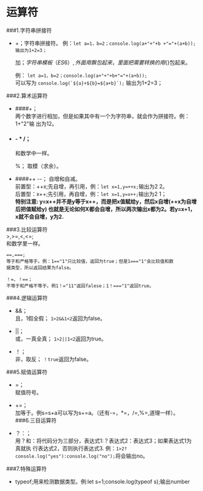 

# 运算符 #

###1.字符串拼接符 
   
- +；字符串拼接符。
    例：```let a=1，b=2；console.log(a+"+"+b +"="+(a+b));输出为1+2=3； ``` 
 
	加${}；
	字符串模板（ES6）,外面用飘包起来，里面把需要转换的用${}包起来。
  
	例：   ```let a=1，b=2；console.log(a+"+"+b+"="+(a+b));```  
	可以写为 ```console.log(`${a}+${b}=${a+b}`);``` 输出为1+2=3；

###2.算术运算符  

- ####+；  
	两个数字进行相加，但是如果其中有一个为字符串，就会作为拼接符。例：1+"2"输
	出为12。 
 
- #### - * /； 
    和数学中一样。 
 
	%；
	取模（求余）。  

- ####++ --；
    自增和自减。  
	前置型：++x;先自增，再引用，例：```let x=1,y=++x;```输出为2 2。  
	后置型：x++;先引用，再自增，例：```let x=1,y=x++;```输出为2 1；  
	**特别注意:
	y=x++并不是y等于x++，而是把x值赋给y，然后x自增(++x为自增后把值赋给y)
	也就是无论如何X都会自增，所以两次输出x都为2。若y=x+1，x就不会自增，y为2.**

###3.比较运算符  
    >,>=,<,<=;  
	和数学里一样。
	 
	==,===;    
	等于和严格等于。例：1=="1"只比较值，返回为true；但是1==="1"会比较值和数
	据类型，所以返回结果为false。  

	！=，！==； 
	不等于和严格不等于。例1！="11"返回falese；1！==="1"返回true。    
 


###4.逻辑运算符  
- &&；  
	且，1假全假； ```1>2&&1<2```返回为false。
  
- ||；  
	或，一真全真； ```1>2||1<2```返回为true。 
   
- ！；  
	非，取反；  ```！true```返回为false。

###5.赋值运算符  
- =；  
	赋值符号。  

- +=；  
	加等于。例s=s+a可以写为s+=a。（还有-=，*=，/=,%=,道理一样）。  
###6.三目运算符  

- ？：；  
用？和：将代码分为三部分，表达式1:？表达式2：表达式3；如果表达式1为真就执
行表达式2，否则执行表达式3.
例：```1>2?console.log("yes"):console.log("no");```将会输出no。

###7.特殊运算符  
- typeof;用来检测数据类型。例:let s=1;console.log(typeof s);输出number